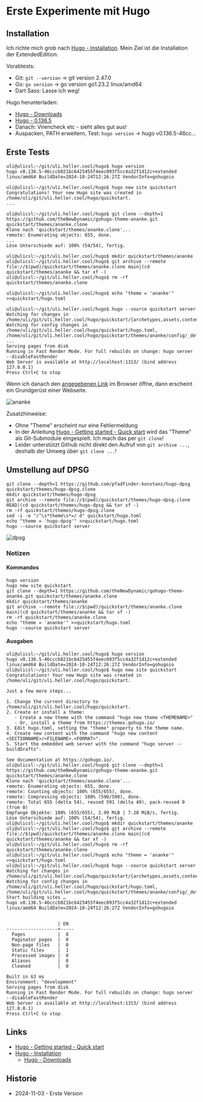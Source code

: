 Erste Experimente mit Hugo
==========================

Installation
------------

Ich richte mich grob nach
[Hugo - Installation](https://gohugo.io/installation/linux/).
Mein Ziel ist die Installation der ExtendedEdition.

Vorabtests:

- Git: `git --version` -> git version 2.47.0
- Go: `go version` -> go version go1.23.2 linux/amd64
- Dart Sass: Lasse ich weg!

Hugo herunterladen:

- [Hugo - Downloads](https://github.com/gohugoio/hugo/releases/latest)
- [Hugo - 0.136.5](https://github.com/gohugoio/hugo/releases/download/v0.136.5/hugo_extended_0.136.5_linux-amd64.tar.gz)
- Danach: Virencheck etc - sieht alles gut aus!
- Auspacken, PATH erweitern, Test: `hugo version` -> hugo v0.136.5-46cc...

Erste Tests
-----------

```
uli@ulicsl:~/git/uli.heller.cool/hugo$ hugo version
hugo v0.136.5-46cccb021bc6425455f4eec093f5cc4a32f1d12c+extended linux/amd64 BuildDate=2024-10-24T12:26:27Z VendorInfo=gohugoio

uli@ulicsl:~/git/uli.heller.cool/hugo$ hugo new site quickstart
Congratulations! Your new Hugo site was created in /home/uli/git/uli.heller.cool/hugo/quickstart.
...

uli@ulicsl:~/git/uli.heller.cool/hugo$ git clone --depth=1 https://github.com/theNewDynamic/gohugo-theme-ananke.git quickstart/themes/ananke.clone
Klone nach 'quickstart/themes/ananke.clone'...
remote: Enumerating objects: 655, done.
...
Löse Unterschiede auf: 100% (54/54), fertig.

uli@ulicsl:~/git/uli.heller.cool/hugo$ mkdir quickstart/themes/ananke
uli@ulicsl:~/git/uli.heller.cool/hugo$ git archive --remote file://$(pwd)/quickstart/themes/ananke.clone main|(cd quickstart/themes/ananke && tar xf -)
uli@ulicsl:~/git/uli.heller.cool/hugo$ rm -rf quickstart/themes/ananke.clone

uli@ulicsl:~/git/uli.heller.cool/hugo$ echo "theme = 'ananke'" >>quickstart/hugo.toml

uli@ulicsl:~/git/uli.heller.cool/hugo$ hugo --source quickstart server
Watching for changes in /home/uli/git/uli.heller.cool/hugo/quickstart/{archetypes,assets,content,data,i18n,layouts,static,themes}
Watching for config changes in /home/uli/git/uli.heller.cool/hugo/quickstart/hugo.toml, /home/uli/git/uli.heller.cool/hugo/quickstart/themes/ananke/config/_default
...
Serving pages from disk
Running in Fast Render Mode. For full rebuilds on change: hugo server --disableFastRender
Web Server is available at http://localhost:1313/ (bind address 127.0.0.1) 
Press Ctrl+C to stop
```

Wenn ich danach den [angegebenen Link](http://localhost:1313/)
im Browser öffne, dann erscheint ein Grundgerüst einer Webseite.

![ananke](images/hugo-theme-ananke.png)

Zusatzhinweise:

- Ohne "Theme" erscheint nur eine Fehlermeldung
- In der Anleitung [Hugo - Getting started - Quick start](https://gohugo.io/getting-started/quick-start/) wird das "Theme" als Git-Submodule eingespielt. Ich mach das per `git clone`!
- Leider unterstützt Github nicht direkt den Aufruf von `git archive ...`, deshalb der Umweg über `git clone ...`!

Umstellung auf DPSG
-------------------

```
git clone --depth=1 https://github.com/pfadfinder-konstanz/hugo-dpsg quickstart/themes/hugo-dpsg.clone
mkdir quickstart/themes/hugo-dpsg
git archive --remote file://$(pwd)/quickstart/themes/hugo-dpsg.clone HEAD|(cd quickstart/themes/hugo-dpsg && tar xf -)
rm -rf quickstart/themes/hugo-dpsg.clone
sed -i -e "/^\s*theme\s*=/ d" quickstart/hugo.toml
echo "theme = 'hugo-dpsg'" >>quickstart/hugo.toml
hugo --source quickstart server
```

![dpsg](images/hugo-theme-dpsg.png)

### Notizen

#### Kommandos

```
hugo version
hugo new site quickstart
git clone --depth=1 https://github.com/theNewDynamic/gohugo-theme-ananke.git quickstart/themes/ananke.clone
mkdir quickstart/themes/ananke
git archive --remote file://$(pwd)/quickstart/themes/ananke.clone main|(cd quickstart/themes/ananke && tar xf -)
rm -rf quickstart/themes/ananke.clone
echo "theme = 'ananke'" >>quickstart/hugo.toml
hugo --source quickstart server
```

#### Ausgaben

```
uli@ulicsl:~/git/uli.heller.cool/hugo$ hugo version
hugo v0.136.5-46cccb021bc6425455f4eec093f5cc4a32f1d12c+extended linux/amd64 BuildDate=2024-10-24T12:26:27Z VendorInfo=gohugoio
uli@ulicsl:~/git/uli.heller.cool/hugo$ hugo new site quickstart
Congratulations! Your new Hugo site was created in /home/uli/git/uli.heller.cool/hugo/quickstart.

Just a few more steps...

1. Change the current directory to /home/uli/git/uli.heller.cool/hugo/quickstart.
2. Create or install a theme:
   - Create a new theme with the command "hugo new theme <THEMENAME>"
   - Or, install a theme from https://themes.gohugo.io/
3. Edit hugo.toml, setting the "theme" property to the theme name.
4. Create new content with the command "hugo new content <SECTIONNAME>/<FILENAME>.<FORMAT>".
5. Start the embedded web server with the command "hugo server --buildDrafts".

See documentation at https://gohugo.io/.
uli@ulicsl:~/git/uli.heller.cool/hugo$ git clone --depth=1 https://github.com/theNewDynamic/gohugo-theme-ananke.git quickstart/themes/ananke.clone
Klone nach 'quickstart/themes/ananke.clone'...
remote: Enumerating objects: 655, done.
remote: Counting objects: 100% (655/655), done.
remote: Compressing objects: 100% (590/590), done.
remote: Total 655 (delta 54), reused 591 (delta 49), pack-reused 0 (from 0)
Empfange Objekte: 100% (655/655), 2.99 MiB | 7.28 MiB/s, fertig.
Löse Unterschiede auf: 100% (54/54), fertig.
uli@ulicsl:~/git/uli.heller.cool/hugo$ mkdir quickstart/themes/ananke
uli@ulicsl:~/git/uli.heller.cool/hugo$ git archive --remote file://$(pwd)/quickstart/themes/ananke.clone main|(cd quickstart/themes/ananke && tar xf -)
uli@ulicsl:~/git/uli.heller.cool/hugo$ rm -rf quickstart/themes/ananke.clone
uli@ulicsl:~/git/uli.heller.cool/hugo$ echo "theme = 'ananke'" >>quickstart/hugo.toml
uli@ulicsl:~/git/uli.heller.cool/hugo$ hugo --source quickstart server
Watching for changes in /home/uli/git/uli.heller.cool/hugo/quickstart/{archetypes,assets,content,data,i18n,layouts,static,themes}
Watching for config changes in /home/uli/git/uli.heller.cool/hugo/quickstart/hugo.toml, /home/uli/git/uli.heller.cool/hugo/quickstart/themes/ananke/config/_default
Start building sites … 
hugo v0.136.5-46cccb021bc6425455f4eec093f5cc4a32f1d12c+extended linux/amd64 BuildDate=2024-10-24T12:26:27Z VendorInfo=gohugoio


                   | EN  
-------------------+-----
  Pages            |  8  
  Paginator pages  |  0  
  Non-page files   |  0  
  Static files     |  1  
  Processed images |  0  
  Aliases          |  0  
  Cleaned          |  0  

Built in 63 ms
Environment: "development"
Serving pages from disk
Running in Fast Render Mode. For full rebuilds on change: hugo server --disableFastRender
Web Server is available at http://localhost:1313/ (bind address 127.0.0.1) 
Press Ctrl+C to stop
```

Links
-----

- [Hugo - Getting started - Quick start](https://gohugo.io/getting-started/quick-start/)
- [Hugo - Installation](https://gohugo.io/installation/linux/)
  - [Hugo - Downloads](https://github.com/gohugoio/hugo/releases/latest)
  
Historie
--------

- 2024-11-03 - Erste Version

